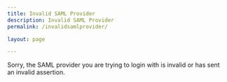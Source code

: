```yaml
---
title: Invalid SAML Provider
description: Invalid SAML Provider
permalink: /invalidsamlprovider/

layout: page

---
```

Sorry, the SAML provider you are trying to login with is invalid or has sent an invalid assertion.

